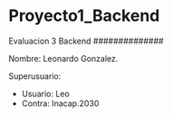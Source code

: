 # Proyecto1_Backend
Evaluacion 3 Backend ##############

Nombre: Leonardo Gonzalez. 

Superusuario: 
- Usuario: Leo
- Contra: Inacap.2030